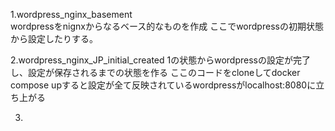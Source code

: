 1.wordpress_nginx_basement  
wordpressをnignxからなるベース的なものを作成
ここでwordpressの初期状態から設定したりする。

2.wordpress_nginx_JP_initial_created
1の状態からwordpressの設定が完了し、設定が保存されるまでの状態を作る
ここのコードをcloneしてdocker compose upすると設定が全て反映されているwordpressがlocalhost:8080に立ち上がる

3.
